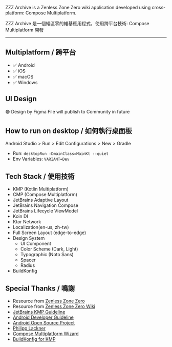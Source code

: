 ZZZ Archive is a Zenless Zone Zero wiki application developed using cross-platform: Compose Multiplatform.

ZZZ Archive 是一個絕區零的維基應用程式，使用跨平台技術: Compose Multiplatform 開發

---
## Multiplatform / 跨平台
- ✅ Android
- ✅ iOS
- ✅ macOS
- ✅ Windows

## UI Design
🟢 Design by Figma
File will publish to Community in future

## How to run on desktop / 如何執行桌面板
Android Studio > Run > Edit Configurations > New > Gradle
- Run: `desktopRun -DmainClass=MainKt --quiet`
- Env Variables: `VARIANT=Dev`

## Tech Stack / 使用技術
- KMP (Kotlin Multiplatform)
- CMP (Compose Multiplatform)
- JetBrains Adaptive Layout
- JetBrains Navigation Compose
- JetBrains Lifecycle ViewModel
- Koin DI
- Ktor Network
- Localization(en-us, zh-tw)
- Full Screen Layout (edge-to-edge)
- Design System
  - UI Component
  - Color Scheme (Dark, Light)
  - Typographic (Noto Sans)
  - Spacer
  - Radius
- BuildKonfig

## Special Thanks / 鳴謝
* Resource from [Zenless Zone Zero](https://zenless.hoyoverse.com/)
* Resource from [Zenless Zone Zero Wiki](https://zenless-zone-zero.fandom.com/wiki/Zenless_Zone_Zero_Wiki)
* [JetBrains KMP Guideline](https://www.jetbrains.com/help/kotlin-multiplatform-dev/get-started.html)
* [Android Developer Guideline](https://developer.android.com/)
* [Android Open Source Project](https://github.com/android)
* [Philipp Lackner](https://www.youtube.com/@PhilippLackner)
* [Compose Multiplatform Wizard](https://github.com/terrakok/Compose-Multiplatform-Wizard)
* [BuildKonfig for KMP](https://sujanpoudel.me/blogs/managing-configurations-for-different-environments-in-kmp/)
